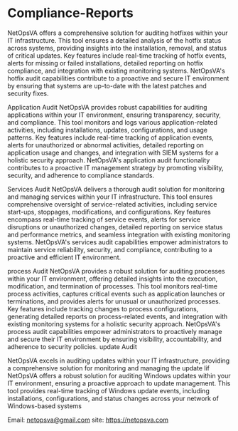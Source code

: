 # Compliance-Reports
NetOpsVA offers a comprehensive solution for auditing hotfixes within your IT infrastructure. This tool ensures a detailed analysis of the hotfix status across systems, providing insights into the installation, removal, and status of critical updates. Key features include real-time tracking of hotfix events, alerts for missing or failed installations, detailed reporting on hotfix compliance, and integration with existing monitoring systems. NetOpsVA's hotfix audit capabilities contribute to a proactive and secure IT environment by ensuring that systems are up-to-date with the latest patches and security fixes.

Application Audit
NetOpsVA provides robust capabilities for auditing applications within your IT environment, ensuring transparency, security, and compliance. This tool monitors and logs various application-related activities, including installations, updates, configurations, and usage patterns. Key features include real-time tracking of application events, alerts for unauthorized or abnormal activities, detailed reporting on application usage and changes, and integration with SIEM systems for a holistic security approach. NetOpsVA's application audit functionality contributes to a proactive IT management strategy by promoting visibility, security, and adherence to compliance standards.

Services Audit
NetOpsVA delivers a thorough audit solution for monitoring and managing services within your IT infrastructure. This tool ensures comprehensive oversight of service-related activities, including service start-ups, stoppages, modifications, and configurations. Key features encompass real-time tracking of service events, alerts for service disruptions or unauthorized changes, detailed reporting on service status and performance metrics, and seamless integration with existing monitoring systems. NetOpsVA's services audit capabilities empower administrators to maintain service reliability, security, and compliance, contributing to a proactive and efficient IT environment.

process Audit
NetOpsVA provides a robust solution for auditing processes within your IT environment, offering detailed insights into the execution, modification, and termination of processes. This tool monitors real-time process activities, captures critical events such as application launches or terminations, and provides alerts for unusual or unauthorized processes. Key features include tracking changes to process configurations, generating detailed reports on process-related events, and integration with existing monitoring systems for a holistic security approach. NetOpsVA's process audit capabilities empower administrators to proactively manage and secure their IT environment by ensuring visibility, accountability, and adherence to security policies.
update Audit


NetOpsVA excels in auditing updates within your IT infrastructure, providing a comprehensive solution for monitoring and managing the update lif NetOpsVA offers a robust solution for auditing Windows updates within your IT environment, ensuring a proactive approach to update management. This tool provides real-time tracking of Windows update events, including installations, configurations, and status changes across your network of Windows-based systems

Email: netopsva@gmail.com
site: https://netopsva.com
